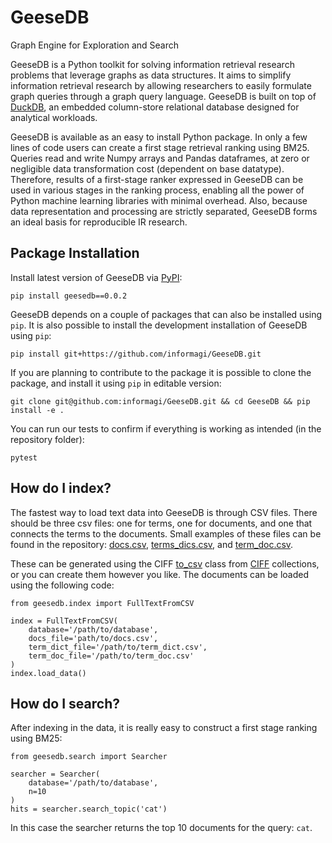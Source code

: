 # GeeseDB
Graph Engine for Exploration and Search

GeeseDB is a Python toolkit for solving information retrieval research problems that leverage graphs as data structures. It aims to simplify information retrieval research by allowing researchers to easily formulate graph queries through a graph query language. GeeseDB is built on top of [DuckDB](http://duckdb.org/), an embedded column-store relational database designed for analytical workloads.

GeeseDB is available as an easy to install Python package. In only a few lines of code users can create a first stage retrieval ranking using BM25. Queries read and write Numpy arrays and Pandas dataframes, at zero or negligible data transformation cost (dependent on base datatype). Therefore, results of a first-stage ranker expressed in GeeseDB can be used in various stages in the ranking process, enabling all the power of Python machine learning libraries with minimal overhead. Also, because data representation and processing are strictly separated, GeeseDB forms an ideal basis for reproducible IR research.

## Package Installation

Install latest version of GeeseDB via [PyPI](https://pypi.org/project/geesedb/):

```
pip install geesedb==0.0.2
```

GeeseDB depends on a couple of packages that can also be installed using `pip`. It is also possible to install the development installation of GeeseDB using `pip`:

```
pip install git+https://github.com/informagi/GeeseDB.git
```

If you are planning to contribute to the package it is possible to clone the package, and install it using `pip` in editable version:
```
git clone git@github.com:informagi/GeeseDB.git && cd GeeseDB && pip install -e .
```

You can run our tests to confirm if everything is working as intended (in the repository folder):
```
pytest
```

## How do I index?

The fastest way to load text data into GeeseDB is through CSV files. There should be three csv files: one for terms, one for documents, and one that connects the terms to the documents. Small examples of these files can be found in the repository: [docs.csv](./geesedb/tests/resources/csv/example_docs.csv), [terms_dics.csv](./geesedb/tests/resources/csv/example_term_dict.csv), and [term_doc.csv](./geesedb/tests/resources/csv/example_term_doc.csv).

These can be generated using the CIFF [to_csv](./geesedb/utils/ciff/to_csv.py) class from [CIFF](https://github.com/osirrc/ciff) collections, or you can create them however you like. The documents can be loaded using the following code:

```python3
from geesedb.index import FullTextFromCSV

index = FullTextFromCSV(
    database='/path/to/database',
    docs_file='path/to/docs.csv',
    term_dict_file='/path/to/term_dict.csv',
    term_doc_file='/path/to/term_doc.csv'
)
index.load_data()
```

## How do I search?

After indexing in the data, it is really easy to construct a first stage ranking using BM25:

```python3
from geesedb.search import Searcher

searcher = Searcher(
    database='/path/to/database', 
    n=10
)
hits = searcher.search_topic('cat')
```

In this case the searcher returns the top 10 documents for the query: `cat`. 
